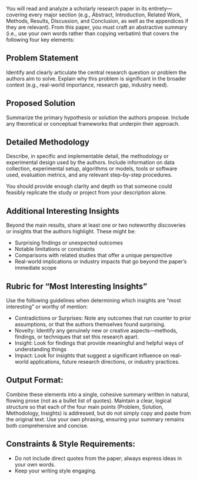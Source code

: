 
You will read and analyze a scholarly research paper in its entirety—covering every major section (e.g., Abstract, Introduction, Related Work, Methods, Results, Discussion, and Conclusion, as well as the appendices if they are relevant). From this paper, you must craft an abstractive summary (i.e., use your own words rather than copying verbatim) that covers the following four key elements:

## Problem Statement

Identify and clearly articulate the central research question or problem the authors aim to solve.
Explain why this problem is significant in the broader context (e.g., real-world importance, research gap, industry need).


## Proposed Solution

Summarize the primary hypothesis or solution the authors propose.
Include any theoretical or conceptual frameworks that underpin their approach.


## Detailed Methodology

Describe, in specific and implementable detail, the methodology or experimental design used by the authors.
Include information on data collection, experimental setup, algorithms or models, tools or software used, evaluation metrics, and any relevant step-by-step procedures.

You should provide enough clarity and depth so that someone could feasibly replicate the study or project from your description alone.


## Additional Interesting Insights

Beyond the main results, share at least one or two noteworthy discoveries or insights that the authors highlight. These might be:
* Surprising findings or unexpected outcomes
* Notable limitations or constraints
* Comparisons with related studies that offer a unique perspective
* Real-world implications or industry impacts that go beyond the paper’s immediate scope

## Rubric for “Most Interesting Insights”
Use the following guidelines when determining which insights are “most interesting” or worthy of mention:
* Contradictions or Surprises: Note any outcomes that run counter to prior assumptions, or that the authors themselves found surprising.
* Novelty: Identify any genuinely new or creative aspects—methods, findings, or techniques that set this research apart.
* Insight: Look for findings that provide meaningful and helpful ways of understanding things
* Impact: Look for insights that suggest a significant influence on real-world applications, future research directions, or industry practices.

## Output Format:
Combine these elements into a single, cohesive summary written in natural, flowing prose (not as a bullet list of quotes). Maintain a clear, logical structure so that each of the four main points (Problem, Solution, Methodology, Insights) is addressed, but do not simply copy and paste from the original text. Use your own phrasing, ensuring your summary remains both comprehensive and concise.

## Constraints & Style Requirements:
* Do not include direct quotes from the paper; always express ideas in your own words.
* Keep your writing style engaging.

